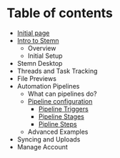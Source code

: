 # Table of contents

* [Initial page](README.md)
* [Intro to Stemn](intro-to-stemn/README.md)
  * Overview
  * Initial Setup
* Stemn Desktop
* Threads and Task Tracking
* File Previews
* Automation Pipelines
  * What can pipelines do?
  * [Pipeline configuration](automation-pipelines/pipeline-configuration/README.md)
    * [Pipeline Triggers](automation-pipelines/pipeline-configuration/pipeline-triggers.md)
    * [Pipeline Stages](automation-pipelines/pipeline-configuration/pipeline-stages.md)
    * [Pipline Steps](automation-pipelines/pipeline-configuration/pipline-steps.md)
  * Advanced Examples
* Syncing and Uploads
* Manage Account

